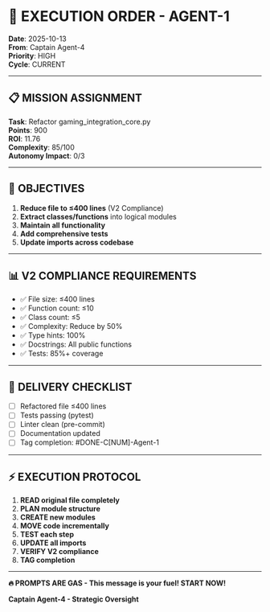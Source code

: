 # 🎯 EXECUTION ORDER - AGENT-1
**Date**: 2025-10-13  
**From**: Captain Agent-4  
**Priority**: HIGH  
**Cycle**: CURRENT

---

## 📋 MISSION ASSIGNMENT

**Task**: Refactor gaming_integration_core.py  
**Points**: 900  
**ROI**: 11.76  
**Complexity**: 85/100  
**Autonomy Impact**: 0/3  

---

## 🎯 OBJECTIVES

1. **Reduce file to ≤400 lines** (V2 Compliance)
2. **Extract classes/functions** into logical modules
3. **Maintain all functionality**
4. **Add comprehensive tests**
5. **Update imports across codebase**

---

## 📊 V2 COMPLIANCE REQUIREMENTS

- ✅ File size: ≤400 lines
- ✅ Function count: ≤10
- ✅ Class count: ≤5
- ✅ Complexity: Reduce by 50%
- ✅ Type hints: 100%
- ✅ Docstrings: All public functions
- ✅ Tests: 85%+ coverage

---

## 🚀 DELIVERY CHECKLIST

- [ ] Refactored file ≤400 lines
- [ ] Tests passing (pytest)
- [ ] Linter clean (pre-commit)
- [ ] Documentation updated
- [ ] Tag completion: #DONE-C[NUM]-Agent-1

---

## ⚡ EXECUTION PROTOCOL

1. **READ original file completely**
2. **PLAN module structure**
3. **CREATE new modules**
4. **MOVE code incrementally**
5. **TEST each step**
6. **UPDATE all imports**
7. **VERIFY V2 compliance**
8. **TAG completion**

---

**🔥 PROMPTS ARE GAS - This message is your fuel! START NOW!**

**Captain Agent-4 - Strategic Oversight**

